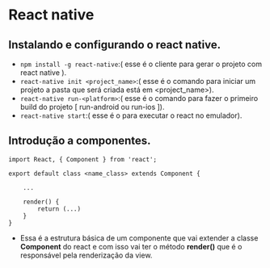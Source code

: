 # React native 


## Instalando e configurando o react native.

- ````npm install -g react-native````:( esse é o cliente para gerar o projeto com react native ).
- ````react-native init <project_name>````:( esse é o comando para iniciar um projeto a pasta que será criada está em <project_name>).
- ````react-native run-<platform>````:( esse é o comando para fazer o primeiro build do projeto [ run-android ou run-ios ]).
- ````react-native start````:( esse é o para executar o react no emulador).

## Introdução a componentes.

````
import React, { Component } from 'react';

export default class <name_class> extends Component {

    ...

    render() {
        return (...)
    }
}
````

- Essa é a estrutura básica de um componente que vai extender a classe **Component** do react e com isso vai ter o método **render()** que é o responsável pela
renderização da view.
